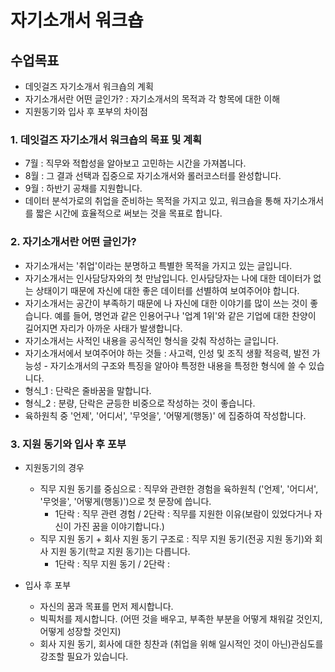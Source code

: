 # 자기소개서 워크숍
## 수업목표
- 데잇걸즈 자기소개서 워크숍의 계획
- 자기소개서란 어떤 글인가? : 자기소개서의 목적과 각 항목에 대한 이해
- 지원동기와 입사 후 포부의 차이점

### 1. 데잇걸즈 자기소개서 워크숍의 목표 및 계획
- 7월 : 직무와 적합성을 알아보고 고민하는 시간을 가져봅니다.
- 8월 : 그 결과 선택과 집중으로 자기소개서와 롤러코스터를 완성합니다.
- 9월 : 하반기 공채를 지원합니다.
- 데이터 분석가로의 취업을 준비하는 목적을 가지고 있고, 워크숍을 통해 자기소개서를 짧은 시간에 효율적으로 써보는 것을 목표로 합니다.

### 2. 자기소개서란 어떤 글인가?
- 자기소개서는 '취업'이라는 분명하고 특별한 목적을 가지고 있는 글입니다.
- 자기소개서는 인사담당자와의 첫 만남입니다. 인사담당자는 나에 대한 데이터가 없는 상태이기 때문에 자신에 대한 좋은 데이터를 선별하여 보여주어야 합니다.
- 자기소개서는 공간이 부족하기 때문에 나 자신에 대한 이야기를 많이 쓰는 것이 좋습니다. 예를 들어, 명언과 같은 인용어구나 
'업계 1위'와 같은 기업에 대한 찬양이 길어지면 자리가 아까운 사태가 발생합니다.
- 자기소개서는 사적인 내용을 공식적인 형식을 갖춰 작성하는 글입니다.
- 자기소개서에서 보여주어야 하는 것들 : 사고력, 인성 및 조직 생활 적응력, 발전 가능성 - 자기소개서의 구조와 특징을 알아야 특정한 내용을 특정한 형식에 쓸 수 있습니다.
- 형식_1 : 단락은 줄바꿈을 말합니다. 
- 형식_2 : 분량, 단락은 균등한 비중으로 작성하는 것이 좋습니다.
- 육하원칙 중 '언제', '어디서', '무엇을', '어떻게(행동)' 에 집중하여 작성합니다.

### 3. 지원 동기와 입사 후 포부
- 지원동기의 경우
  - 직무 지원 동기를 중심으로 : 직무와 관련한 경험을 육하원칙 ('언제', '어디서', '무엇을', '어떻게(행동)')으로 첫 문장에 씁니다.
    - 1단락 : 직무 관련 경험 / 2단락 : 직무를 지원한 이유(보람이 있었다거나 자신이 가진 꿈을 이야기합니다.)
  - 직무 지원 동기 + 회사 지원 동기 구조로 : 직무 지원 동기(전공 지원 동기)와 회사 지원 동기(학교 지원 동기)는 다릅니다.
      - 1단락 : 직무 지원 동기 / 2단락 : 
  
  
- 입사 후 포부
  - 자신의 꿈과 목표를 먼저 제시합니다.
  - 빅픽처를 제시합니다. (어떤 것을 배우고, 부족한 부분을 어떻게 채워갈 것인지, 어떻게 성장할 것인지)
  - 회사 지원 동기, 회사에 대한 칭찬과 (취업을 위해 일시적인 것이 아닌)관심도를 강조할 필요가 있습니다.
  
